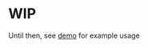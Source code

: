 # WIP
Until then, see [demo](https://rawgit.com/brunjick/geokbd.js/master/example.html) for example usage
